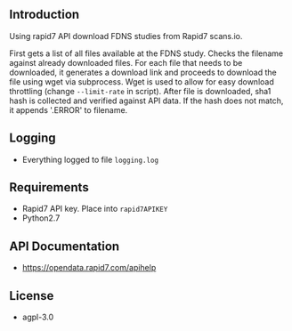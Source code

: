 ## Introduction
Using rapid7 API download FDNS studies from Rapid7 scans.io. 

First gets a list of all files available at the FDNS study. Checks the filename against already downloaded files. For each file that needs to be downloaded, it generates a download link and proceeds to download the file using wget via subprocess. Wget is used to allow for easy download throttling (change `--limit-rate` in script). After file is downloaded, sha1 hash is collected and verified against API data. If the hash does not match, it appends '.ERROR' to filename.

## Logging
* Everything logged to file `logging.log`

## Requirements
* Rapid7 API key. Place into `rapid7APIKEY`
* Python2.7


## API Documentation
* https://opendata.rapid7.com/apihelp


## License
* agpl-3.0

